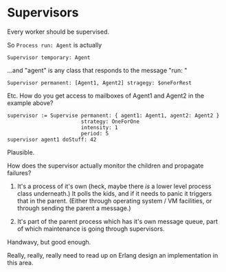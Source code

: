 # Supervisors

Every worker should be supervised.

So `Process run: Agent` is actually

```
Supervisor temporary: Agent
```

...and "agent" is any class that responds to the message
"run: <mailbox>"

```
Supervisor permanent: [Agent1, Agent2] stragegy: $oneForRest
```

Etc. How do you get access to mailboxes of Agent1 and Agent2 in the example
above?

```
supervisor := Supervise permanent: { agent1: Agent1, agent2: Agent2 }
                        strategy: OneForOne
                        intensity: 1
                        period: 5
supervisor agent1 doStuff: 42
```

Plausible.

How does the supervisor actually monitor the children and propagate
failures?

1. It's a process of it's own (heck, maybe there _is_ a lower
   level process class underneath.) It polls the kids, and
   if it needs to panic it triggers that in the parent.
   (Either through operating system / VM facilities,
   or through sending the parent a message.)

2. It's part of the parent process which has it's own message
   queue, part of which maintenance is going through supervisors.

Handwavy, but good enough.

Really, really, really need to read up on Erlang design an implementation in
this area.
